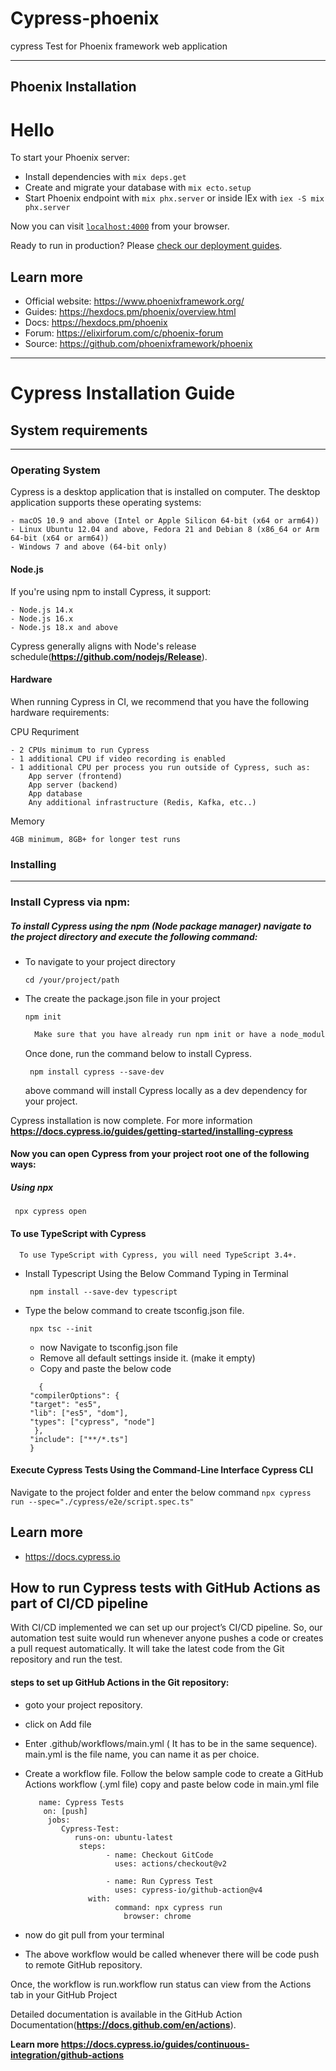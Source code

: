 # Cypress-phoenix
cypress Test for Phoenix framework web application

************************************************************************************************************************

## Phoenix Installation
# Hello

To start your Phoenix server:

  * Install dependencies with `mix deps.get`
  * Create and migrate your database with `mix ecto.setup`
  * Start Phoenix endpoint with `mix phx.server` or inside IEx with `iex -S mix phx.server`

Now you can visit [`localhost:4000`](http://localhost:4000) from your browser.

Ready to run in production? Please [check our deployment guides](https://hexdocs.pm/phoenix/deployment.html).

## Learn more

  * Official website: https://www.phoenixframework.org/
  * Guides: https://hexdocs.pm/phoenix/overview.html
  * Docs: https://hexdocs.pm/phoenix
  * Forum: https://elixirforum.com/c/phoenix-forum
  * Source: https://github.com/phoenixframework/phoenix

****************************************************************************************************************************

# Cypress Installation Guide

## System requirements
---
### Operating System

 Cypress is a desktop application that is installed on computer. The desktop application supports these operating systems:

    - macOS 10.9 and above (Intel or Apple Silicon 64-bit (x64 or arm64))
    - Linux Ubuntu 12.04 and above, Fedora 21 and Debian 8 (x86_64 or Arm 64-bit (x64 or arm64))
    - Windows 7 and above (64-bit only)

 #### Node.js

   If you're using npm to install Cypress, it support:
 

    - Node.js 14.x
    - Node.js 16.x
    - Node.js 18.x and above

  Cypress generally aligns with Node's release schedule(**https://github.com/nodejs/Release**).
 
#### Hardware

   When running Cypress in CI, we recommend that you have the following hardware requirements:
   
 CPU Requriment
 
    - 2 CPUs minimum to run Cypress
    - 1 additional CPU if video recording is enabled
    - 1 additional CPU per process you run outside of Cypress, such as:
        App server (frontend)
        App server (backend)
        App database
        Any additional infrastructure (Redis, Kafka, etc..)

   Memory

    4GB minimum, 8GB+ for longer test runs

###  Installing
  ---
 ### Install Cypress via npm:
  
   ##### To install Cypress using the npm (Node package manager) navigate to the project directory and execute the following command:

  - To navigate to your project directory
     ```
     cd /your/project/path
     ```
  - The create the package.json file in your project
     ```
     npm init
     ```
    ```sh
      Make sure that you have already run npm init or have a node_modules folder or package.json file in the root of your project to  ensure cypress is installed in the correct directory.
    ```
    Once done, run the command below to install Cypress.

     ```
      npm install cypress --save-dev
     ```
    above command will install Cypress locally as a dev dependency for your project.

  Cypress installation is now complete.
  For more information **https://docs.cypress.io/guides/getting-started/installing-cypress**

#### Now you can open Cypress from your project root one of the following ways:

 ##### Using npx
 
     npx cypress open
   
#### To use TypeScript with Cypress

      To use TypeScript with Cypress, you will need TypeScript 3.4+. 

  - Install Typescript Using the Below Command Typing in Terminal

      ```
       npm install --save-dev typescript
      ```
  - Type the below command to create tsconfig.json file.

      ```
       npx tsc --init
      ```
    - now Navigate to tsconfig.json file
    - Remove all default settings inside it. (make it empty)
    - Copy and paste the below code
    
    ```
       {
     "compilerOptions": {
     "target": "es5",
     "lib": ["es5", "dom"],
     "types": ["cypress", "node"]
      },
     "include": ["**/*.ts"]
     }
    ``` 
#### Execute Cypress Tests Using the Command-Line Interface Cypress CLI
   Navigate to the project folder and enter the below command
    ```
     npx cypress run --spec="./cypress/e2e/script.spec.ts"
    ```

## Learn more
 
 * https://docs.cypress.io


## How to run Cypress tests with GitHub Actions as part of CI/CD pipeline

  With CI/CD implemented we can set up our project’s CI/CD pipeline. So, our automation test suite would run whenever anyone pushes a code or creates a pull request automatically. It will take the latest code from the Git repository and run the test.

  #### steps to set up GitHub Actions in the Git repository:

   - goto your project repository.
   - click on Add file
   - Enter .github/workflows/main.yml ( It has to be in the same sequence). main.yml is the file name, 
      you can name it as per choice.
   - Create a workflow file.
       Follow the below sample code to create a GitHub Actions workflow (.yml file)
       copy and paste below code in main.yml file
 
       ```
          name: Cypress Tests
           on: [push]
            jobs:
               Cypress-Test:
                  runs-on: ubuntu-latest
                   steps:
                         - name: Checkout GitCode
                           uses: actions/checkout@v2
 
                         - name: Run Cypress Test
                           uses: cypress-io/github-action@v4
                     with:
                           command: npx cypress run
                             browser: chrome
       ```
   -  now do git pull from your terminal
   - The above workflow would be called whenever there will be code push to remote GitHub repository.

   Once, the workflow is run.workflow run status can view from the Actions tab in your GitHub Project 
   
   Detailed documentation is available in the GitHub Action Documentation(**https://docs.github.com/en/actions**).

   **Learn more https://docs.cypress.io/guides/continuous-integration/github-actions**
